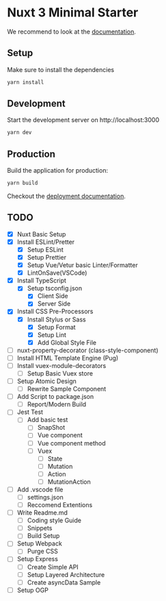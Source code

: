 # Nuxt 3 Minimal Starter

We recommend to look at the [documentation](https://v3.nuxtjs.org).

## Setup

Make sure to install the dependencies

```bash
yarn install
```

## Development

Start the development server on http://localhost:3000

```bash
yarn dev
```

## Production

Build the application for production:

```bash
yarn build
```

Checkout the [deployment documentation](https://v3.nuxtjs.org/docs/deployment).

## TODO

- [x] Nuxt Basic Setup
- [x] Install ESLint/Pretter
  - [x] Setup ESLint
  - [x] Setup Prettier
  - [x] Setup Vue/Vetur basic Linter/Formatter
  - [x] LintOnSave(VSCode)
- [x] Install TypeScript
  - [x] Setup tsconfig.json
    - [x] Client Side
    - [x] Server Side
- [x] Install CSS Pre-Processors
  - [x] Install Stylus or Sass
    - [x] Setup Format
    - [x] Setup Lint
    - [x] Add Global Style File
- [ ] nuxt-property-decorator (class-style-component)
- [ ] Install HTML Template Engine (Pug)
- [ ] Install vuex-module-decorators
  - [ ] Setup Basic Vuex store
- [ ] Setup Atomic Design
  - [ ] Rewrite Sample Component
- [ ] Add Script to package.json
  - [ ] Report/Modern Build
- [ ] Jest Test
  - [ ] Add basic test
    - [ ] SnapShot
    - [ ] Vue component
    - [ ] Vue component method
    - [ ] Vuex
      - [ ] State
      - [ ] Mutation
      - [ ] Action
      - [ ] MutationAction
- [ ] Add .vscode file
  - [ ] settings.json
  - [ ] Reccomend Extentions
- [ ] Write Readme.md
  - [ ] Coding style Guide
  - [ ] Snippets
  - [ ] Build Setup
- [ ] Setup Webpack
  - [ ] Purge CSS
- [ ] Setup Express
  - [ ] Create Simple API
  - [ ] Setup Layered Architecture
  - [ ] Create asyncData Sample
- [ ] Setup OGP